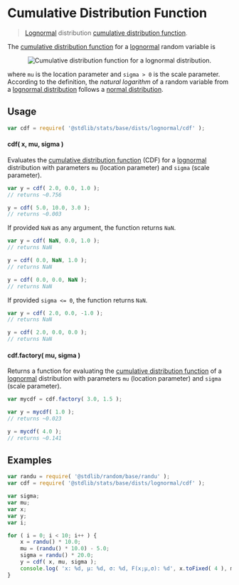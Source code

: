 <!--

@license Apache-2.0

Copyright (c) 2018 The Stdlib Authors.

Licensed under the Apache License, Version 2.0 (the "License");
you may not use this file except in compliance with the License.
You may obtain a copy of the License at

   http://www.apache.org/licenses/LICENSE-2.0

Unless required by applicable law or agreed to in writing, software
distributed under the License is distributed on an "AS IS" BASIS,
WITHOUT WARRANTIES OR CONDITIONS OF ANY KIND, either express or implied.
See the License for the specific language governing permissions and
limitations under the License.

-->

# Cumulative Distribution Function

> [Lognormal][lognormal-distribution] distribution [cumulative distribution function][cdf].

<section class="intro">

The [cumulative distribution function][cdf] for a [lognormal][lognormal-distribution] random variable is

<!-- <equation class="equation" label="eq:cdf" align="center" raw="F(x;\mu,\sigma)=\frac12 + \frac12\,\operatorname{erf}\left[\frac{\ln x-\mu}{\sqrt{2}\sigma}\right]" alt="Cumulative distribution function for a lognormal distribution."> -->

<div class="equation" align="center" data-raw-text="F(x;\mu,\sigma)=\frac12 + \frac12\,\operatorname{erf}\left[\frac{\ln x-\mu}{\sqrt{2}\sigma}\right]" data-equation="eq:cdf">
    <img src="https://cdn.jsdelivr.net/gh/stdlib-js/stdlib@51534079fef45e990850102147e8945fb023d1d0/lib/node_modules/@stdlib/stats/base/dists/lognormal/cdf/docs/img/equation_cdf.svg" alt="Cumulative distribution function for a lognormal distribution.">
    <br>
</div>

<!-- </equation> -->

where `mu` is the location parameter and `sigma > 0` is the scale parameter. According to the definition, the _natural logarithm_ of a random variable from a
[lognormal distribution][lognormal-distribution] follows a [normal distribution][normal-distribution].

</section>

<!-- /.intro -->

<section class="usage">

## Usage

```javascript
var cdf = require( '@stdlib/stats/base/dists/lognormal/cdf' );
```

#### cdf( x, mu, sigma )

Evaluates the [cumulative distribution function][cdf] (CDF) for a [lognormal][lognormal-distribution] distribution with parameters `mu` (location parameter) and `sigma` (scale parameter).

```javascript
var y = cdf( 2.0, 0.0, 1.0 );
// returns ~0.756

y = cdf( 5.0, 10.0, 3.0 );
// returns ~0.003
```

If provided `NaN` as any argument, the function returns `NaN`.

```javascript
var y = cdf( NaN, 0.0, 1.0 );
// returns NaN

y = cdf( 0.0, NaN, 1.0 );
// returns NaN

y = cdf( 0.0, 0.0, NaN );
// returns NaN
```

If provided `sigma <= 0`, the function returns `NaN`.

```javascript
var y = cdf( 2.0, 0.0, -1.0 );
// returns NaN

y = cdf( 2.0, 0.0, 0.0 );
// returns NaN
```

#### cdf.factory( mu, sigma )

Returns a function for evaluating the [cumulative distribution function][cdf] of a [lognormal][lognormal-distribution] distribution with parameters `mu` (location parameter) and `sigma` (scale parameter).

```javascript
var mycdf = cdf.factory( 3.0, 1.5 );

var y = mycdf( 1.0 );
// returns ~0.023

y = mycdf( 4.0 );
// returns ~0.141
```

</section>

<!-- /.usage -->

<section class="examples">

## Examples

<!-- eslint no-undef: "error" -->

```javascript
var randu = require( '@stdlib/random/base/randu' );
var cdf = require( '@stdlib/stats/base/dists/lognormal/cdf' );

var sigma;
var mu;
var x;
var y;
var i;

for ( i = 0; i < 10; i++ ) {
    x = randu() * 10.0;
    mu = (randu() * 10.0) - 5.0;
    sigma = randu() * 20.0;
    y = cdf( x, mu, sigma );
    console.log( 'x: %d, µ: %d, σ: %d, F(x;µ,σ): %d', x.toFixed( 4 ), mu.toFixed( 4 ), sigma.toFixed( 4 ), y.toFixed( 4 ) );
}
```

</section>

<!-- /.examples -->

<section class="links">

[cdf]: https://en.wikipedia.org/wiki/Cumulative_distribution_function

[lognormal-distribution]: https://en.wikipedia.org/wiki/Lognormal_distribution

[normal-distribution]: https://en.wikipedia.org/wiki/Normal_distribution

</section>

<!-- /.links -->
